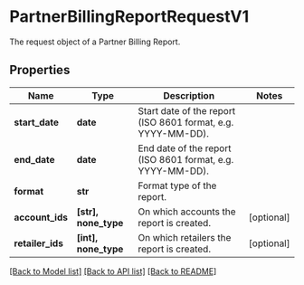 # PartnerBillingReportRequestV1

The request object of a Partner Billing Report.

## Properties
Name | Type | Description | Notes
------------ | ------------- | ------------- | -------------
**start_date** | **date** | Start date of the report (ISO 8601 format, e.g. YYYY-MM-DD). | 
**end_date** | **date** | End date of the report (ISO 8601 format, e.g. YYYY-MM-DD). | 
**format** | **str** | Format type of the report. | 
**account_ids** | **[str], none_type** | On which accounts the report is created. | [optional] 
**retailer_ids** | **[int], none_type** | On which retailers the report is created. | [optional] 

[[Back to Model list]](../README.md#documentation-for-models) [[Back to API list]](../README.md#documentation-for-api-endpoints) [[Back to README]](../README.md)


